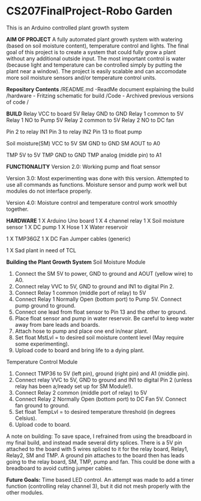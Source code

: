 # CS207FinalProject-Robo Garden
This is an Arduino controlled plant growth system

**AIM OF PROJECT**
A fully automated plant growth system with watering (based on soil moisture content), temperature control and lights. The final goal of this project is to create a system that could fully grow a plant without any additional outside input. The most important control is water (because light and temperature can be controlled simply by putting the plant near a window). The project is easily scalable and can accomodate more soil moisture sensors and/or temperature control units. 

**Repository Contents**
/README.md -ReadMe document explaining the build
/hardware - Fritzing schematic for build
/Code - Archived previous versions of code
/

**BUILD**
Relay VCC to board 5V
Relay GND to GND
Relay 1 common to 5V
Relay 1 NO to Pump 5V
Relay 2 common to 5V
Relay 2 NO to DC fan

Pin 2 to relay IN1
Pin 3 to relay IN2
Pin 13 to float pump 

Soil moisture(SM) VCC to 5V
SM GND to GND
SM AOUT to A0

TMP 5V to 5V
TMP GND to GND
TMP analog (middle pin) to A1

**FUNCTIONALITY**
Version 2.0: Working pump and float sensor

Version 3.0: Most experimenting was done with this version. Attempted to use all commands as functions. Moisture sensor and pump work well but modules do not interface properly. 

Version 4.0: Moisture control and temperature control work smoothly together. 

**HARDWARE**
1 X Arduino Uno board
1 X 4 channel relay
1 X Soil moisture sensor
1 X DC pump
1 X Hose
1 X Water reservoir

1 X TMP36GZ
1 X DC Fan
Jumper cables (generic)

1 X Sad plant in need of TCL

**Building the Plant Growth System**
Soil Moisture Module
1. Connect the SM 5V to power, GND to ground and AOUT (yellow wire) to A0. 
2. Connect relay VVC to 5V, GND to ground and IN1 to digital Pin 2. 
3. Connect Relay 1 common (middle port of relay) to 5V
4. Connect Relay 1 Normally Open (bottom port) to Pump 5V. Connect pump ground to ground. 
5. Connect one lead from float sensor to Pin 13 and the other to ground. 
6. Place float sensor and pump in water reservoir. Be careful to keep water away from bare leads and boards. 
7. Attach hose to pump and place one end in/near plant.
8. Set float MstLvl = to desired soil moisture content level (May require some experimenting).
9. Upload code to board and bring life to a dying plant.

Temperature Control Module
1. Connect TMP36 to 5V (left pin), ground (right pin) and A1 (middle pin).
2. Connect relay VVC to 5V, GND to ground and IN1 to digital Pin 2 (unless relay has been a;lready set up for SM Module!). 
3. Connect Relay 2 common (middle port of relay) to 5V
4. Connect Relay 2 Normally Open (bottom port) to DC Fan 5V. Connect  fan ground to ground. 
5. Set float TempLvl = to desired temperature threshold (in degrees Celsius).
6. Upload code to board. 

A note on building:
To save space, I refrained from using the breadboard in my final build, and instead made several dirty splices. There is a 5V pin attached to the board with 5 wires spliced to it for the relay board, Relay1, Relay2, SM and TMP. A ground pin attaches to the board then has leads going to the relay board, SM, TMP, pump and fan. This could be done with a breadboard to avoid cutting jumper cables. 

**Future Goals:**
Time based LED control. An attempt was made to add a timer function (controlling relay channel 3), but it did not mesh properly with the other modules. 


